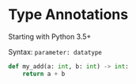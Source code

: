 # Type Annotations
Starting with Python 3.5+

Syntax:
`parameter: datatype`

```python
def my_add(a: int, b: int) -> int:
	return a + b
```